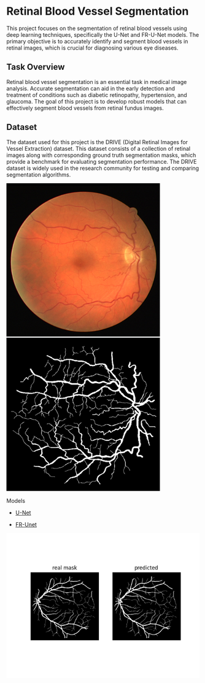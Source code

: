 # Retinal Blood Vessel Segmentation
This project focuses on the segmentation of retinal blood vessels using deep learning techniques, specifically the U-Net and FR-U-Net models. The primary objective is to accurately identify and segment blood vessels in retinal images, which is crucial for diagnosing various eye diseases.

## Task Overview
Retinal blood vessel segmentation is an essential task in medical image analysis. Accurate segmentation can aid in the early detection and treatment of conditions such as diabetic retinopathy, hypertension, and glaucoma. The goal of this project is to develop robust models that can effectively segment blood vessels from retinal fundus images.

## Dataset
The dataset used for this project is the DRIVE (Digital Retinal Images for Vessel Extraction) dataset. This dataset consists of a collection of retinal images along with corresponding ground truth segmentation masks, which provide a benchmark for evaluating segmentation performance. The DRIVE dataset is widely used in the research community for testing and comparing segmentation algorithms.

<img src="https://github.com/meysam-kazemi/drive-unet/blob/main/figs/drive%20image.png" alt="img" width="400"/>
<img src="https://github.com/meysam-kazemi/drive-unet/blob/main/figs/drive-mask.png" alt="mask" width="400"/>


Models
- [U-Net](https://arxiv.org/abs/1505.04597)

- [FR-Unet](https://ieeexplore.ieee.org/abstract/document/9815506)

![res](https://github.com/meysam-kazemi/drive-unet/blob/main/figs/unet-patches-finetuned-traindata.png)
